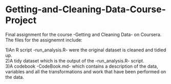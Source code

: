 # Getting-and-Cleaning-Data-Course-Project
Final assignment for the course -Getting and Cleaning Data- on Coursera. 
The files for the assignemnt include: 

1)An R script -run_analysis.R- were the original dataset is cleaned and tidied up.  
2)A tidy dataset which is the output of the -run_analysis.R- script.  
3)A codebook -CodeBook.md- which contains a description of the data, variables and all the transformations and work that have been performed on the data.  

 
